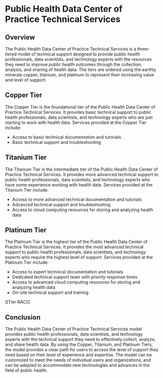 # Public Health Data Center of Practice Technical Services

## Overview
The Public Health Data Center of Practice Technical Services is a three-tiered model of technical support designed to provide public health professionals, data scientists, and technology experts with the resources they need to improve public health outcomes through the collection, analysis, and sharing of health data. The tiers are ordered using the earthly minerals copper, titanium, and platinum to represent their increasing value and level of support.

## Copper Tier
The Copper Tier is the foundational tier of the Public Health Data Center of Practice Technical Services. It provides basic technical support to public health professionals, data scientists, and technology experts who are just starting to work with health data. Services provided at the Copper Tier include:
- Access to basic technical documentation and tutorials
- Basic technical support and troubleshooting

## Titanium Tier
The Titanium Tier is the intermediate tier of the Public Health Data Center of Practice Technical Services. It provides more advanced technical support to public health professionals, data scientists, and technology experts who have some experience working with health data. Services provided at the Titanium Tier include:
- Access to more advanced technical documentation and tutorials
- Advanced technical support and troubleshooting
- Access to cloud computing resources for storing and analyzing health data

## Platinum Tier
The Platinum Tier is the highest tier of the Public Health Data Center of Practice Technical Services. It provides the most advanced technical support to public health professionals, data scientists, and technology experts who require the highest level of support. Services provided at the Platinum Tier include:
- Access to expert technical documentation and tutorials
- Dedicated technical support team with priority response times
- Access to advanced cloud computing resources for storing and analyzing health data
- On-site technical support and training

[[Tier RACI]]

## Conclusion
The Public Health Data Center of Practice Technical Services model provides public health professionals, data scientists, and technology experts with the technical support they need to effectively collect, analyze, and share health data. By using the Copper, Titanium, and Platinum Tiers, the model provides a clear path for users to access the level of support they need based on their level of experience and expertise. The model can be customized to meet the needs of individual users and organizations, and can be adapted to accommodate new technologies and advances in the field of public health.
